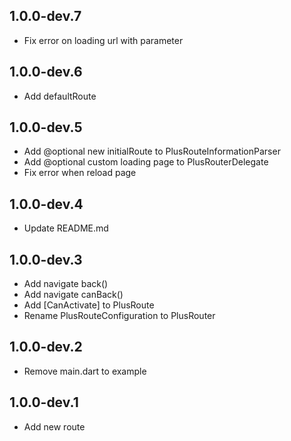 ## 1.0.0-dev.7
- Fix error on loading url with parameter

## 1.0.0-dev.6
- Add defaultRoute

## 1.0.0-dev.5
- Add @optional new initialRoute to PlusRouteInformationParser
- Add @optional custom loading page to PlusRouterDelegate
- Fix error when reload page

## 1.0.0-dev.4
- Update README.md

## 1.0.0-dev.3
- Add navigate back()
- Add navigate canBack()
- Add [CanActivate] to PlusRoute
- Rename PlusRouteConfiguration to PlusRouter

## 1.0.0-dev.2
- Remove main.dart to example

## 1.0.0-dev.1
- Add new route